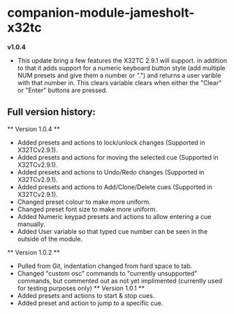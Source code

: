 # companion-module-jamesholt-x32tc

**v1.0.4**
* This update bring a few features the X32TC 2.9.1 will support.  in addition to that it adds support for a numeric keyboard button style (add multiple NUM presets and give them a number or ".") and returns a user varible with that number in.  This clears variable clears when either the "Clear" or "Enter" buttons are pressed.


## Full version history:
** Version 1.0.4 **
* Added presets and actions to lock/unlock changes (Supported in X32TCv2.9.1).
* Added presets and actions for moving the selected cue (Supported in X32TCv2.9.1).
* Added presets and actions to Undo/Redo changes (Supported in X32TCv2.9.1).
* Added presets and actions to Add/Clone/Delete cues (Supported in X32TCv2.9.1).
* Changed preset colour to make more uniform.
* Changed preset font size to make more uniform.
* Added Numeric keypad presets and actions to allow entering a cue manually.
* Added User variable so that typed cue number can be seen in the outside of the module.

** Version 1.0.2 **
* Pulled from Git, indentation changed from hard space to tab.
* Changed "custom osc" commands to "currently unsupported" commands, but commented out as not yet implimented (currently used for testing purposes only)
** Version 1.0.1 **
* Added presets and actions to start & stop cues.
* Added preset and action to jump to a specific cue.

